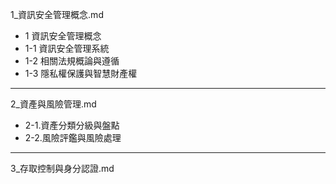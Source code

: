 1_資訊安全管理概念.md
 -  1 資訊安全管理概念
 - 1-1 資訊安全管理系統
 - 1-2 相關法規概論與遵循
 - 1-3 隱私權保護與智慧財產權
 ___

2_資產與風險管理.md

 - 2-1.資產分類分級與盤點
 - 2-2.風險評鑑與風險處理
___

3_存取控制與身分認證.md
